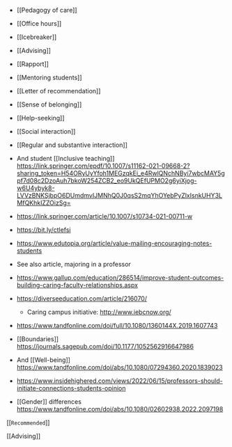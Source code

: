 - [[Pedagogy of care]]
- [[Office hours]]
- [[Icebreaker]]
- [[Advising]]
- [[Rapport]]
- [[Mentoring students]]
- [[Letter of recommendation]]
- [[Sense of belonging]]
- [[Help-seeking]]
- [[Social interaction]]
- [[Regular and substantive interaction]]

- And student [[Inclusive teaching]] https://link.springer.com/epdf/10.1007/s11162-021-09668-2?sharing_token=H54ORyUyYfoh1MEGzqkEi_e4RwlQNchNByi7wbcMAY5gpf7d08c2DzoAuh7bkoW254ZCB2_eo9UkQEfUPMO2g6yiXjog-w6U4ybyk8-LVVzBNKSjbpO6DUmdmvIJMNhQ0J0qsS2mqYhOYebPyZlxIsnkUHY3LMfQKhkIZZOizSg=

- https://link.springer.com/article/10.1007/s10734-021-00711-w
- https://bit.ly/ctlefsi
- https://www.edutopia.org/article/value-mailing-encouraging-notes-students
- See also article, majoring in a professor
- https://www.gallup.com/education/286514/improve-student-outcomes-building-caring-faculty-relationships.aspx
- https://diverseeducation.com/article/216070/
	-  Caring campus initiative: http://www.iebcnow.org/
- https://www.tandfonline.com/doi/full/10.1080/1360144X.2019.1607743

- [[Boundaries]] https://journals.sagepub.com/doi/10.1177/1052562916647986

- And [[Well-being]] https://www.tandfonline.com/doi/abs/10.1080/07294360.2020.1839023

- https://www.insidehighered.com/views/2022/06/15/professors-should-initiate-connections-students-opinion

- [[Gender]] differences https://www.tandfonline.com/doi/abs/10.1080/02602938.2022.2097198

[[<code>Recommended</code>]]

[[Advising]]
